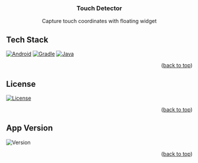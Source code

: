 <a id="readme-top"></a>

<h3 align="center">Touch Detector</h3>
<p align="center"> Capture touch coordinates with floating widget </p>

<!-- TECH STACK -->
## Tech Stack
[![Android][Android-Shield]][Android-Url]
[![Gradle][Gradle-Shield]][Gradle-Url]
[![Java][Java-Shield]][Java-Url]
<p align="right">(<a href="#readme-top">back to top</a>)</p>

<!-- LICENSE -->
## License
[![License][License-Shield]][License-Url]
<p align="right">(<a href="#readme-top">back to top</a>)</p>

<!-- VERSION -->
## App Version
![Version][Version-Shield]
<p align="right">(<a href="#readme-top">back to top</a>)</p>

<!-- MARKDOWN LINKS & IMAGES -->
<!-- https://www.markdownguide.org/basic-syntax/#reference-style-links -->
[Android-Shield]: https://img.shields.io/badge/Platform-Android-76B041?style=for-the-badge&logo=android&logoColor=white
[Android-Url]: https://android.com 

[Gradle-Shield]: https://img.shields.io/badge/Build-Gradle-02303A?style=for-the-badge&logo=gradle&logoColor=white
[Gradle-Url]: https://gradle.com 

[Java-Shield]: https://img.shields.io/badge/Language-Java-D76E34?style=for-the-badge&logo=java&logoColor=white
[Java-Url]: https://java.com 

[License-Shield]: https://img.shields.io/badge/License-Apache%202.0-blue.svg?style=for-the-badge
[License-Url]: LICENSE

[Version-Shield]: https://img.shields.io/badge/version-1.0.0-blue?style=for-the-badge



